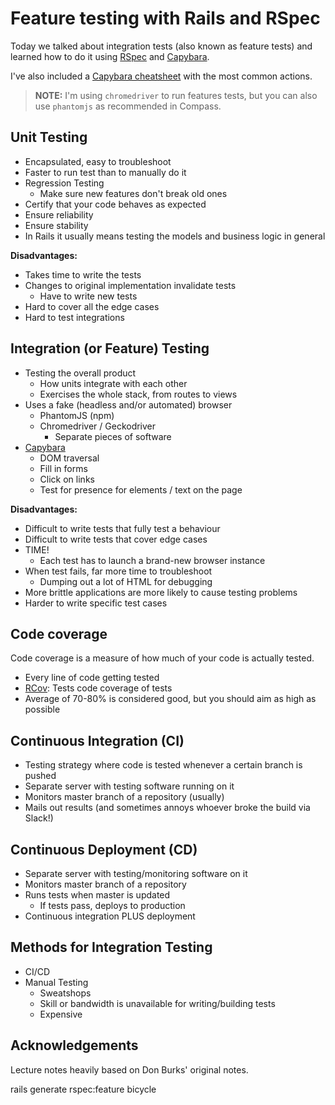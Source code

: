 # Feature testing with Rails and RSpec

Today we talked about integration tests (also known as feature tests) and learned how to do it using [RSpec](https://relishapp.com/rspec/rspec-rails/docs) and [Capybara](http://cheatrags.com/capybara).

I've also included a [Capybara cheatsheet](capybara_cheatsheet.md) with the most common actions.

> **NOTE:** I'm using `chromedriver` to run features tests, but you can also use `phantomjs` as recommended in Compass.

## Unit Testing

- Encapsulated, easy to troubleshoot
- Faster to run test than to manually do it
- Regression Testing
  - Make sure new features don't break old ones
- Certify that your code behaves as expected
- Ensure reliability
- Ensure stability
- In Rails it usually means testing the models and business logic in general

**Disadvantages:**

- Takes time to write the tests
- Changes to original implementation invalidate tests
  - Have to write new tests
- Hard to cover all the edge cases
- Hard to test integrations

## Integration (or Feature) Testing

- Testing the overall product
  - How units integrate with each other
  - Exercises the whole stack, from routes to views
- Uses a fake (headless and/or automated) browser
  - PhantomJS (npm)
  - Chromedriver / Geckodriver
    - Separate pieces of software
- [Capybara](http://cheatrags.com/capybara)
  - DOM traversal
  - Fill in forms
  - Click on links
  - Test for presence for elements / text on the page

**Disadvantages:**

- Difficult to write tests that fully test a behaviour
- Difficult to write tests that cover edge cases
- TIME!
  - Each test has to launch a brand-new browser instance
- When test fails, far more time to troubleshoot
  - Dumping out a lot of HTML for debugging
- More brittle applications are more likely to cause testing problems
- Harder to write specific test cases

## Code coverage

Code coverage is a measure of how much of your code is actually tested.

- Every line of code getting tested
- [RCov](https://github.com/relevance/rcov): Tests code coverage of tests
- Average of 70-80% is considered good, but you should aim as high as possible

## Continuous Integration (CI)

- Testing strategy where code is tested whenever a certain branch is pushed
- Separate server with testing software running on it
- Monitors master branch of a repository (usually)
- Mails out results (and sometimes annoys whoever broke the build via Slack!)

## Continuous Deployment (CD)

- Separate server with testing/monitoring software on it
- Monitors master branch of a repository
- Runs tests when master is updated
  - If tests pass, deploys to production
- Continuous integration PLUS deployment

## Methods for Integration Testing

- CI/CD
- Manual Testing
  - Sweatshops
  - Skill or bandwidth is unavailable for writing/building tests
  - Expensive

## Acknowledgements

Lecture notes heavily based on Don Burks' original notes.

rails generate rspec:feature bicycle
